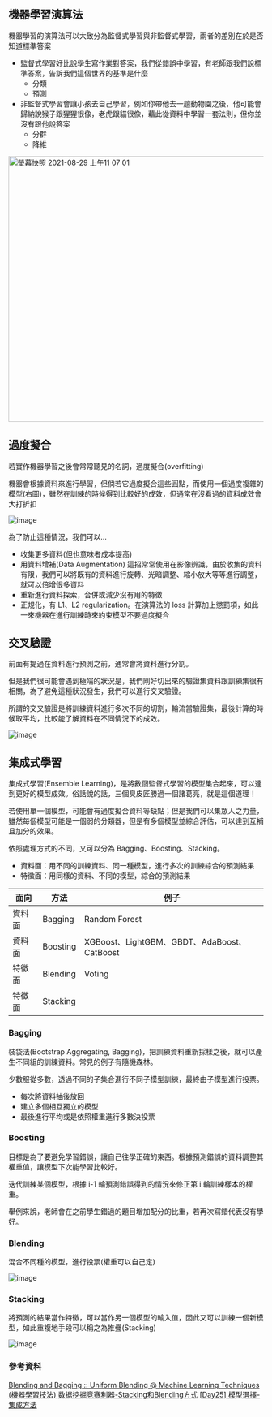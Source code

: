 ## 機器學習演算法

機器學習的演算法可以大致分為監督式學習與非監督式學習，兩者的差別在於是否知道標準答案

- 監督式學習好比說學生寫作業對答案，我們從錯誤中學習，有老師跟我們說標準答案，告訴我們這個世界的基準是什麼
  - 分類
  - 預測
- 非監督式學習會讓小孩去自己學習，例如你帶他去一趟動物園之後，他可能會歸納說猴子跟猩猩很像，老虎跟貓很像，藉此從資料中學習一套法則，但你並沒有跟他說答案
  - 分群
  - 降維
<img width="524" alt="螢幕快照 2021-08-29 上午11 07 01" src="https://user-images.githubusercontent.com/40282726/131237087-733c4146-2d5d-435d-93fa-e77412d427f2.png">

## 過度擬合
若實作機器學習之後會常常聽見的名詞，過度擬合(overfitting)

機器會根據資料來進行學習，但倘若它過度擬合這些圓點，而使用一個過度複雜的模型(右圖)，雖然在訓練的時候得到比較好的成效，但通常在沒看過的資料成效會大打折扣

![image](https://user-images.githubusercontent.com/40282726/131237697-dc98f81d-ada3-4d4c-b953-a33a1fc33c46.png)

為了防止這種情況，我們可以...
- 收集更多資料(但也意味者成本提高)
- 用資料增補(Data Augmentation)
  這招常常使用在影像辨識，由於收集的資料有限，我們可以將既有的資料進行旋轉、光暗調整、縮小放大等等進行調整，就可以倍增很多資料
- 重新進行資料探索，合併或減少沒有用的特徵
- 正規化，有 L1、L2 regularization。在演算法的 loss 計算加上懲罰項，如此一來機器在進行訓練時來約束模型不要過度擬合

## 交叉驗證
前面有提過在資料進行預測之前，通常會將資料進行分割。

但是我們很可能會遇到極端的狀況是，我們剛好切出來的驗證集資料跟訓練集很有相關，為了避免這種狀況發生，我們可以進行交叉驗證。

所謂的交叉驗證是將訓練資料進行多次不同的切割，輪流當驗證集，最後計算的時候取平均，比較能了解資料在不同情況下的成效。

![image](https://user-images.githubusercontent.com/40282726/131237686-e4552637-a4dd-4567-bafc-8a26b6211f08.png)

## 集成式學習
集成式學習(Ensemble Learning)，是將數個監督式學習的模型集合起來，可以達到更好的模型成效。俗話說的話，三個臭皮匠勝過一個諸葛亮，就是這個道理！

若使用單一個模型，可能會有過度擬合資料等缺點；但是我們可以集眾人之力量，雖然每個模型可能是一個弱的分類器，但是有多個模型並綜合評估，可以達到互補且加分的效果。

依照處理方式的不同，又可以分為 Bagging、Boosting、Stacking。

- 資料面：用不同的訓練資料、同一種模型，進行多次的訓練綜合的預測結果
- 特徵面：用同樣的資料、不同的模型，綜合的預測結果

| 面向  | 方法 | 例子 |
| -------- | -------- | -------- |
| 資料面  | Bagging     | Random Forest     |
| 資料面  | Boosting     | XGBoost、LightGBM、GBDT、AdaBoost、CatBoost    |
| 特徵面  | Blending     |   Voting  |
| 特徵面  | Stacking     |     |

### Bagging
裝袋法(Bootstrap Aggregating, Bagging)，把訓練資料重新採樣之後，就可以產生不同組的訓練資料。常見的例子有隨機森林。

少數服從多數，透過不同的子集合進行不同子模型訓練，最終由子模型進行投票。

- 每次將資料抽後放回
- 建立多個相互獨立的模型
- 最後進行平均或是依照權重進行多數決投票

### Boosting
目標是為了要避免學習錯誤，讓自己往學正確的東西。根據預測錯誤的資料調整其權重值，讓模型下次能學習比較好。

迭代訓練某個模型，根據 i-1 輪預測錯誤得到的情況來修正第 i 輪訓練樣本的權重。

舉例來說，老師會在之前學生錯過的題目增加配分的比重，若再次寫錯代表沒有學好。

### Blending

混合不同種的模型，進行投票(權重可以自己定)

![image](https://user-images.githubusercontent.com/40282726/132982951-d7a0a599-cf1a-4e77-bf23-c102b2fcdd8b.png)

### Stacking

將預測的結果當作特徵，可以當作另一個模型的輸入值，因此又可以訓練一個新模型，如此重複地手段可以稱之為推疊(Stacking)

![image](https://user-images.githubusercontent.com/40282726/132977708-4fde26f0-f902-4a81-bc37-16bbf0245404.png)

### 參考資料
[Blending and Bagging :: Uniform Blending @ Machine Learning Techniques (機器學習技法)](https://www.youtube.com/watch?v=DAFkKJYTMW4&list=PLXVfgk9fNX2IQOYPmqjqWsNUFl2kpk1U2&index=27&ab_channel=Hsuan-TienLin)
[数据挖掘竞赛利器-Stacking和Blending方式](https://blog.csdn.net/maqunfi/article/details/82220115?utm_medium=distribute.pc_relevant.none-task-blog-2%7Edefault%7ECTRLIST%7Edefault-1.no_search_link&depth_1-utm_source=distribute.pc_relevant.none-task-blog-2%7Edefault%7ECTRLIST%7Edefault-1.no_search_link)
[[Day25] 模型選擇-集成方法](https://ithelp.ithome.com.tw/articles/10228200?sc=hot)
